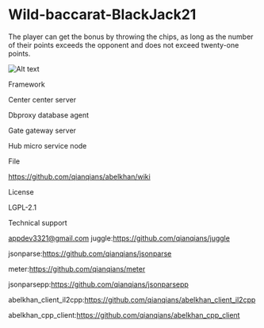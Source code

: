 # Wild-baccarat-BlackJack21

The player can get the bonus by throwing the chips, as long as the number of their points exceeds the opponent and does not exceed twenty-one points. 

![Alt text](https://github.com/appdev-supports/Wild-baccarat-BlackJack21/blob/appdev-supports-patch-1/img01.jpg)


Framework

Center center server

Dbproxy database agent

Gate gateway server

Hub micro service node

File

https://github.com/qianqians/abelkhan/wiki

License

LGPL-2.1

Technical support

appdev3321@gmail.com juggle:https://github.com/qianqians/juggle

jsonparse:https://github.com/qianqians/jsonparse

meter:https://github.com/qianqians/meter

jsonparsepp:https://github.com/qianqians/jsonparsepp

abelkhan_client_il2cpp:https://github.com/qianqians/abelkhan_client_il2cpp

abelkhan_cpp_client:https://github.com/qianqians/abelkhan_cpp_client
